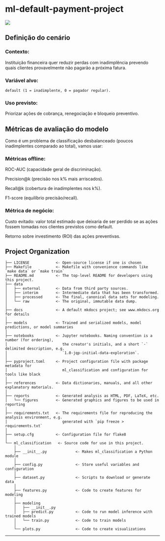 # ml-default-payment-project

<a target="_blank" href="https://cookiecutter-data-science.drivendata.org/">
    <img src="https://img.shields.io/badge/CCDS-Project%20template-328F97?logo=cookiecutter" />
</a>

## Definição do cenário
### Contexto: 
Instituição financeira quer reduzir perdas com inadimplência prevendo quais clientes provavelmente não pagarão a próxima fatura.

### Variável alvo: 
    default (1 = inadimplente, 0 = pagador regular).

### Uso previsto: 
Priorizar ações de cobrança, renegociação e bloqueio preventivo.

## Métricas de avaliação do modelo

Como é um problema de classificação desbalanceado (poucos inadimplentes comparado ao total), vamos usar:

### Métricas offline:

ROC-AUC (capacidade geral de discriminação).

Precision@k (precisão nos k% mais arriscados).

Recall@k (cobertura de inadimplentes nos k%).

F1-score (equilíbrio precisão/recall).

### Métrica de negócio:

Custo evitado: valor total estimado que deixaria de ser perdido se as ações fossem tomadas nos clientes previstos como default.

Retorno sobre investimento (ROI) das ações preventivas.

## Project Organization

```
├── LICENSE            <- Open-source license if one is chosen
├── Makefile           <- Makefile with convenience commands like `make data` or `make train`
├── README.md          <- The top-level README for developers using this project.
├── data
│   ├── external       <- Data from third party sources.
│   ├── interim        <- Intermediate data that has been transformed.
│   ├── processed      <- The final, canonical data sets for modeling.
│   └── raw            <- The original, immutable data dump.
│
├── docs               <- A default mkdocs project; see www.mkdocs.org for details
│
├── models             <- Trained and serialized models, model predictions, or model summaries
│
├── notebooks          <- Jupyter notebooks. Naming convention is a number (for ordering),
│                         the creator's initials, and a short `-` delimited description, e.g.
│                         `1.0-jqp-initial-data-exploration`.
│
├── pyproject.toml     <- Project configuration file with package metadata for 
│                         ml_classification and configuration for tools like black
│
├── references         <- Data dictionaries, manuals, and all other explanatory materials.
│
├── reports            <- Generated analysis as HTML, PDF, LaTeX, etc.
│   └── figures        <- Generated graphics and figures to be used in reporting
│
├── requirements.txt   <- The requirements file for reproducing the analysis environment, e.g.
│                         generated with `pip freeze > requirements.txt`
│
├── setup.cfg          <- Configuration file for flake8
│
└── ml_classification   <- Source code for use in this project.
    │
    ├── __init__.py             <- Makes ml_classification a Python module
    │
    ├── config.py               <- Store useful variables and configuration
    │
    ├── dataset.py              <- Scripts to download or generate data
    │
    ├── features.py             <- Code to create features for modeling
    │
    ├── modeling                
    │   ├── __init__.py 
    │   ├── predict.py          <- Code to run model inference with trained models          
    │   └── train.py            <- Code to train models
    │
    └── plots.py                <- Code to create visualizations
```

--------

